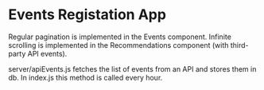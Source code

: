 # Events Registation App

Regular pagination is implemented in the Events component.
Infinite scrolling is implemented in the Recommendations component (with third-party API events).

server/apiEvents.js fetches the list of events from an API and stores them in db. In index.js this method is called every hour.
